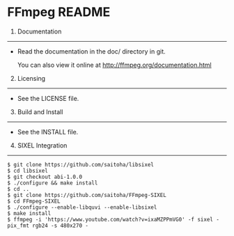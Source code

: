 FFmpeg README
=============

1) Documentation
----------------

* Read the documentation in the doc/ directory in git.

  You can also view it online at http://ffmpeg.org/documentation.html

2) Licensing
------------

* See the LICENSE file.

3) Build and Install
--------------------

* See the INSTALL file.

4) SIXEL Integration
--------------------

```
$ git clone https://github.com/saitoha/libsixel
$ cd libsixel
$ git checkout abi-1.0.0
$ ./configure && make install
$ cd ..
$ git clone https://github.com/saitoha/FFmpeg-SIXEL
$ cd FFmpeg-SIXEL
$ ./configure --enable-libquvi --enable-libsixel
$ make install
$ ffmpeg -i 'https://www.youtube.com/watch?v=ixaMZPPmVG0' -f sixel -pix_fmt rgb24 -s 480x270 - 
```
